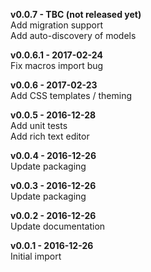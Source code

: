 __v0.0.7 - TBC (not released yet)__  
Add migration support  
Add auto-discovery of models

__v0.0.6.1 - 2017-02-24__  
Fix macros import bug 

__v0.0.6 - 2017-02-23__  
Add CSS templates / theming  

__v0.0.5 - 2016-12-28__  
Add unit tests  
Add rich text editor

__v0.0.4 - 2016-12-26__  
Update packaging

__v0.0.3 - 2016-12-26__  
Update packaging

__v0.0.2 - 2016-12-26__  
Update documentation

__v0.0.1 - 2016-12-26__  
Initial import